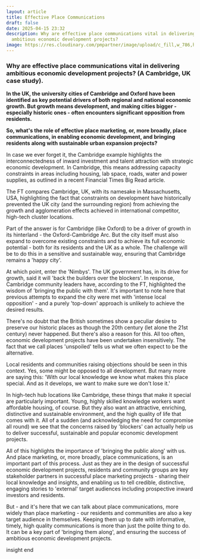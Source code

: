 ```yaml
---
layout: article
title: Effective Place Communications
draft: false
date: 2025-04-15 23:32
description: Why are effective place communications vital in delivering
  ambitious economic development projects?
image: https://res.cloudinary.com/pmpartner/image/upload/c_fill,w_786,h_385/gatecrasher
---
```

### Why are effective place communications vital in delivering ambitious economic development projects? (A Cambridge, UK case study).

**In the UK, the university cities of Cambridge and Oxford have been identified as key potential drivers of both regional and national economic growth. But growth means development, and making cities bigger - especially historic ones -  often encounters significant opposition from residents.**

**So, what's the role of effective place marketing, or, more broadly, place communications, in enabling economic development, and bringing residents along with sustainable urban expansion projects?**

In case we ever forget it, the Cambridge example highlights the interconnectedness of inward investment and talent attraction with strategic economic development. In Cambridge, this means addressing capacity constraints in areas including housing, lab space, roads, water and power supplies, as outlined in a recent Financial Times Big Read article. 

The FT compares Cambridge, UK, with its namesake in Massachusetts, USA, highlighting the fact that constraints on development have historically prevented the UK city (and the surrounding region) from achieving the growth and agglomeration effects achieved in international competitor, high-tech cluster locations.

Part of the answer is for Cambridge (like Oxford) to be a driver of growth in its hinterland - the Oxford-Cambridge Arc. But the city itself must also expand to overcome existing constraints and to achieve its full economic potential - both for its residents and the UK as a whole. The challenge will be to do this in a sensitive and sustainable way, ensuring that Cambridge remains a 'happy city'.

At which point, enter the 'Nimbys'. The UK government has, in its drive for growth, said it will 'back the builders over the blockers'. In response, Cambridge community leaders have, according to the FT, highlighted the wisdom of 'bringing the public with them'. It's important to note here that previous attempts to expand the city were met with 'intense local opposition' - and a purely 'top-down' approach is unlikely to achieve the desired results.

There's no doubt that the British sometimes show a peculiar desire to preserve our historic places as though the 20th century (let alone the 21st century) never happened. But there's also a reason for this. All too often, economic development projects have been undertaken insensitively. The fact that we call places 'unspoiled' tells us what we often expect to be the alternative.

Local residents and communities raising objections should be seen in this context. Yes, some might be opposed to all development. But many more are saying this: 'With our local knowledge we know what makes this place special. And as it develops, we want to make sure we don't lose it.'

In high-tech hub locations like Cambridge, these things that make it special are particularly important. Young, highly skilled knowledge workers want affordable housing, of course. But they also want an attractive, enriching, distinctive and sustainable environment, and the high quality of life that comes with it. All of a sudden (and acknowledging the need for compromise all round) we see that the concerns raised by 'blockers' can actually help us to deliver successful, sustainable and popular economic development projects.

All of this highlights the importance of 'bringing the public along' with us. And place marketing, or, more broadly, place communications, is an important part of this process. Just as they are in the design of successful economic development projects, residents and community groups are key stakeholder partners in successful place marketing projects - sharing their local knowledge and insights, and enabling us to tell credible, distinctive, engaging stories to 'external' target audiences including prospective inward investors and residents.

But - and it's here that we can talk about place communications, more widely than place marketing - our residents and communities are also a key target audience in themselves. Keeping them up to date with informative, timely, high quality communications is more than just the polite thing to do. It can be a key part of 'bringing them along', and ensuring the success of ambitious economic development projects.

insight end
